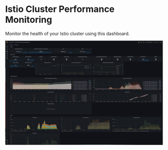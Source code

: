 # Istio Cluster Performance Monitoring

Monitor the health of your Istio cluster using this dashboard.

![](./istio-performance.png)